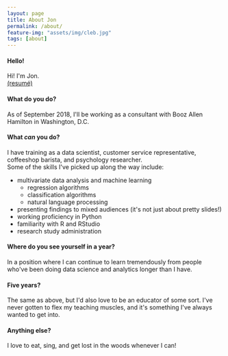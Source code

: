 ```yaml
---
layout: page
title: About Jon
permalink: /about/
feature-img: "assets/img/cleb.jpg"
tags: [about]
---
```

#### Hello!
Hi! I'm Jon.  
[(resumé)](/assets/resume.pdf)

#### What do you do?
As of September 2018, I'll be working as a consultant with Booz Allen Hamilton in Washington, D.C.

#### What _can_ you do?
I have training as a data scientist, customer service representative, coffeeshop barista, and psychology
researcher.   
Some of the skills I've picked up along the way include:

- multivariate data analysis and machine learning
  - regression algorithms
  - classification algorithms
  - natural language processing  
- presenting findings to mixed audiences (it's not just about pretty slides!)  
- working proficiency in Python
- familiarity with R and RStudio
- research study administration

#### Where do you see yourself in a year?
In a position where I can continue to learn tremendously from people who've been doing data science and analytics
longer than I have.

#### Five years?
The same as above, but I'd also love to be an educator of some sort. I've never gotten to flex my teaching muscles,
and it's something I've always wanted to get into.

#### Anything else?
I love to eat, sing, and get lost in the woods whenever I can!
